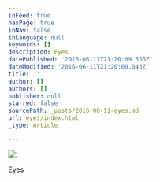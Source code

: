 ```yaml
---
inFeed: true
hasPage: true
inNav: false
inLanguage: null
keywords: []
description: Eyes
datePublished: '2016-06-11T21:20:09.356Z'
dateModified: '2016-06-11T21:20:09.043Z'
title: ''
author: []
authors: []
publisher: null
starred: false
sourcePath: _posts/2016-06-11-eyes.md
url: eyes/index.html
_type: Article

---
```

![](https://the-grid-user-content.s3-us-west-2.amazonaws.com/0a737fff-c1b2-42c5-aa8f-024b559a33fa.jpg)

Eyes